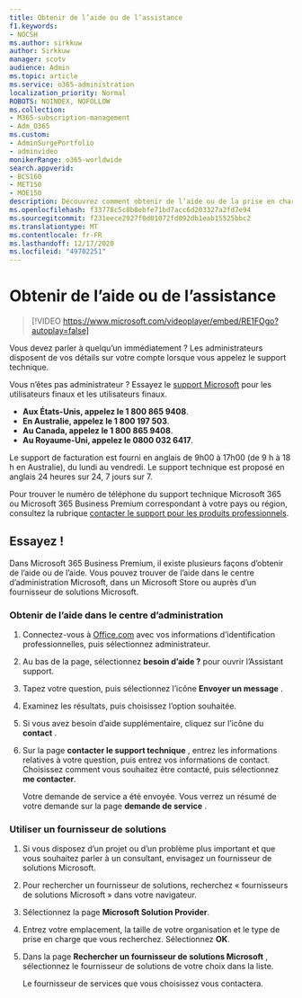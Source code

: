 ```yaml
---
title: Obtenir de l’aide ou de l’assistance
f1.keywords:
- NOCSH
ms.author: sirkkuw
author: Sirkkuw
manager: scotv
audience: Admin
ms.topic: article
ms.service: o365-administration
localization_priority: Normal
ROBOTS: NOINDEX, NOFOLLOW
ms.collection:
- M365-subscription-management
- Adm_O365
ms.custom:
- AdminSurgePortfolio
- adminvideo
monikerRange: o365-worldwide
search.appverid:
- BCS160
- MET150
- MOE150
description: Découvrez comment obtenir de l’aide ou de la prise en charge de l’administrateur dans Microsoft 365 Business Premium.
ms.openlocfilehash: f33778c5c8b8ebfe71bd7acc6d203327a2fd7e94
ms.sourcegitcommit: f231eece2927f0d01072fd092db1eab15525bbc2
ms.translationtype: MT
ms.contentlocale: fr-FR
ms.lasthandoff: 12/17/2020
ms.locfileid: "49702251"
---
```

# <a name="get-help-or-support"></a>Obtenir de l’aide ou de l’assistance

> [!VIDEO https://www.microsoft.com/videoplayer/embed/RE1FOgo?autoplay=false]

Vous devez parler à quelqu’un immédiatement ? Les administrateurs disposent de vos détails sur votre compte lorsque vous appelez le support technique.

Vous n’êtes pas administrateur ? Essayez le [support Microsoft](https://go.microsoft.com/fwlink/?linkid=860695) pour les utilisateurs finaux et les utilisateurs finaux.

- **Aux États-Unis, appelez le 1 800 865 9408**.
- **En Australie, appelez le 1 800 197 503**.
- **Au Canada, appelez le 1 800 865 9408**.
- **Au Royaume-Uni, appelez le 0800 032 6417**.

Le support de facturation est fourni en anglais de 9h00 à 17h00 (de 9 h à 18 h en Australie), du lundi au vendredi.
Le support technique est proposé en anglais 24 heures sur 24, 7 jours sur 7.

Pour trouver le numéro de téléphone du support technique Microsoft 365 ou Microsoft 365 Business Premium correspondant à votre pays ou région, consultez la rubrique [contacter le support pour les produits professionnels](https://support.microsoft.com/office/32a17ca7-6fa0-4870-8a8d-e25ba4ccfd4b).

## <a name="try-it"></a>Essayez !

Dans Microsoft 365 Business Premium, il existe plusieurs façons d’obtenir de l’aide ou de l’aide. Vous pouvez trouver de l’aide dans le centre d’administration Microsoft, dans un Microsoft Store ou auprès d’un fournisseur de solutions Microsoft.

### <a name="get-help-in-the-admin-center"></a>Obtenir de l’aide dans le centre d’administration

1. Connectez-vous à [Office.com](https://office.com) avec vos informations d’identification professionnelles, puis sélectionnez administrateur.
1. Au bas de la page, sélectionnez **besoin d’aide ?** pour ouvrir l’Assistant support.
1. Tapez votre question, puis sélectionnez l’icône **Envoyer un message** .
1. Examinez les résultats, puis choisissez l’option souhaitée.
1. Si vous avez besoin d’aide supplémentaire, cliquez sur l’icône du **contact** .
1. Sur la page **contacter le support technique** , entrez les informations relatives à votre question, puis entrez vos informations de contact. Choisissez comment vous souhaitez être contacté, puis sélectionnez **me contacter**.

    Votre demande de service a été envoyée. Vous verrez un résumé de votre demande sur la page **demande de service** .

### <a name="work-with-a-solution-provider"></a>Utiliser un fournisseur de solutions

1. Si vous disposez d’un projet ou d’un problème plus important et que vous souhaitez parler à un consultant, envisagez un fournisseur de solutions Microsoft.
1. Pour rechercher un fournisseur de solutions, recherchez « fournisseurs de solutions Microsoft » dans votre navigateur.
1. Sélectionnez la page **Microsoft Solution Provider**.
1. Entrez votre emplacement, la taille de votre organisation et le type de prise en charge que vous recherchez. Sélectionnez **OK**.
1. Dans la page **Rechercher un fournisseur de solutions Microsoft** , sélectionnez le fournisseur de solutions de votre choix dans la liste.

    Le fournisseur de services que vous choisissez vous contactera.